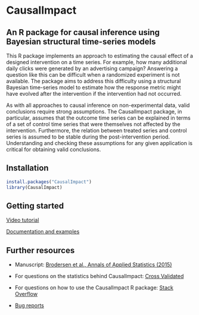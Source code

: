 # CausalImpact

## An R package for causal inference using Bayesian structural time-series models

This R package implements an approach to estimating the causal effect of a
designed intervention on a time series. For example, how many additional daily
clicks were generated by an advertising campaign? Answering a question like this
can be difficult when a randomized experiment is not available. The package aims
to address this difficulty using a structural Bayesian time-series model to
estimate how the response metric might have evolved after the intervention if
the intervention had not occurred.

As with all approaches to causal inference on non-experimental data, valid
conclusions require strong assumptions. The CausalImpact package, in particular,
assumes that the outcome time series can be explained in terms of a set of
control time series that were themselves not affected by the intervention.
Furthermore, the relation between treated series and control series is assumed
to be stable during the post-intervention period. Understanding and checking
these assumptions for any given application is critical for obtaining valid
conclusions.

## Installation

```r
install.packages("CausalImpact")
library(CausalImpact)
```

## Getting started

[Video tutorial](https://www.youtube.com/watch?v=GTgZfCltMm8)

[Documentation and examples](https://google.github.io/CausalImpact/CausalImpact.html)

## Further resources

*   Manuscript:
    [Brodersen et al., Annals of Applied Statistics (2015)](https://research.google/pubs/pub41854/)

*   For questions on the statistics behind CausalImpact:
    [Cross Validated](https://stats.stackexchange.com/questions/tagged/causalimpact)

*   For questions on how to use the CausalImpact R package:
    [Stack Overflow](https://stackoverflow.com/questions/tagged/causalimpact)

*   [Bug reports](https://github.com/google/CausalImpact/issues)
